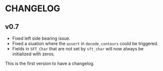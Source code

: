 # CHANGELOG

## v0.7
- Fixed left side bearing issue.
- Fixed a siuation where the `assert` in `decode_contours` could be triggered.
- Fields in `SFT_Char` that are not set by `sft_char` will now always be initialized with zeros.

This is the first version to have a changelog.
